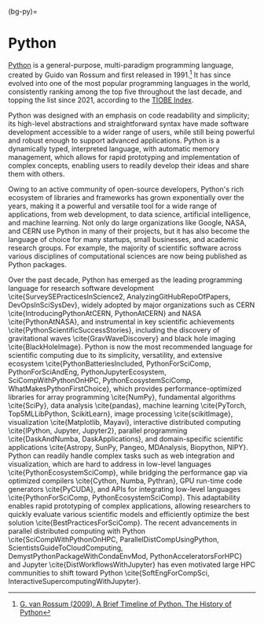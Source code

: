 (bg-py)=
# Python


[Python](https://www.python.org/) is a general-purpose, multi-paradigm programming language,
created by Guido van Rossum and first released in 1991.[^python-timeline]
It has since evolved into one of the most popular programming languages in the world,
consistently ranking among the top five throughout the last decade, and topping the list since 2021,
according to the [TIOBE Index](https://www.tiobe.com/tiobe-index/).

[^python-timeline]: [G. van Rossum (2009). A Brief Timeline of Python. The History of Python](https://python-history.blogspot.com/2009/01/brief-timeline-of-python.html)

Python was designed with an emphasis on code readability and simplicity;
its high-level abstractions and straightforward syntax
have made software development accessible to a wider range of users,
while still being powerful and robust enough to support advanced applications.
Python is a dynamically typed, interpreted language, with automatic memory management,
which allows for rapid prototyping and implementation of complex concepts,
enabling users to readily develop their ideas and share them with others.

Owing to an active community of open-source developers, Python's rich ecosystem of libraries
and frameworks has grown exponentially over the years,
making it a powerful and versatile tool for a wide range of applications,
from web development, to data science, artificial intelligence, and machine learning.
Not only do large organizations like Google, NASA, and CERN use Python in many of their projects,
but it has also become the language of choice for many startups,
small businesses, and academic research groups.
For example, the majority of scientific software across various disciplines of computational sciences
are now being published as Python packages.



Over the past decade, Python has emerged as the leading programming language 
for research software development \cite{SurveySEPracticesInScience2, AnalyzingGitHubRepoOfPapers, DevOpsInSciSysDev}, 
widely adopted by major organizations such as CERN \cite{IntroducingPythonAtCERN, PythonAtCERN} and NASA \cite{PythonAtNASA}, 
and instrumental in key scientific achievements \cite{PythonScientificSuccessStories}, 
including the discovery of gravitational waves \cite{GravWaveDiscovery} and black hole imaging \cite{BlackHoleImage}. 
Python is now the most recommended language for scientific computing due to its simplicity, 
versatility, and extensive ecosystem \cite{PythonBatteriesIncluded, PythonForSciComp, PythonForSciAndEng, PythonJupyterEcosystem, SciCompWithPythonOnHPC, PythonEcosystemSciComp, WhatMakesPythonFirstChoice}, 
which provides performance-optimized libraries for array programming \cite{NumPy}, 
fundamental algorithms \cite{SciPy}, 
data analysis \cite{pandas}, machine learning \cite{PyTorch, Top5MLLibPython, ScikitLearn}, 
image processing \cite{scikitImage}, visualization \cite{Matplotlib, Mayavi}, 
interactive distributed computing \cite{IPython, Jupyter, Jupyter2}, 
parallel programming \cite{DaskAndNumba, DaskApplications}, 
and domain-specific scientific applications \cite{Astropy, SunPy, Pangeo, MDAnalysis, Biopython, NIPY}. 
Python can readily handle complex tasks such as web integration and visualization, 
which are hard to address in low-level languages \cite{PythonEcosystemSciComp}, 
while bridging the performance gap via optimized compilers \cite{Cython, Numba, Pythran}, 
GPU run-time code generators \cite{PyCUDA}, and APIs for integrating low-level languages \cite{PythonForSciComp, PythonEcosystemSciComp}. 
This adaptability enables rapid prototyping of complex applications, 
allowing researchers to quickly evaluate various scientific models and 
efficiently optimize the best solution \cite{BestPracticesForSciComp}. 
The recent advancements in parallel distributed computing with 
Python \cite{SciCompWithPythonOnHPC, ParallelDistCompUsingPython, ScientistsGuideToCloudComputing, DemystPythonPackageWithCondaEnvMod, PythonAcceleratorsForHPC} 
and Jupyter \cite{DistWorkflowsWithJupyter} has even motivated large HPC communities 
to shift toward Python \cite{SoftEngForCompSci, InteractiveSupercomputingWithJupyter}. 